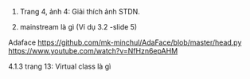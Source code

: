 1. Trang 4, ảnh 4: Giải thích ảnh STDN.

2. mainstream là gì (Ví dụ 3.2 -slide 5)

Adaface
https://github.com/mk-minchul/AdaFace/blob/master/head.py
https://www.youtube.com/watch?v=NfHzn6epAHM

4.1.3 trang 13: Virtual class là gì